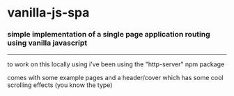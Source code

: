 # vanilla-js-spa
### simple implementation of a single page application routing using vanilla javascript
----
to work on this locally using i've been using the "http-server" npm package

comes with some example pages and a header/cover which has some cool scrolling effects (you know the type)
